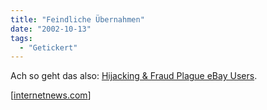 ```yaml
---
title: "Feindliche Übernahmen"
date: "2002-10-13"
tags:
  - "Getickert"
---
```


Ach so geht das also: [Hijacking & Fraud Plague eBay Users](https://web.archive.org/web/20040504070945/http://www.internetnews.com/ec-news/article.php/10793_1480591 "internetnews.com [english]").

\[[internetnews.com](https://web.archive.org/web/20040504070945/http://www.internetnews.com/)\]
